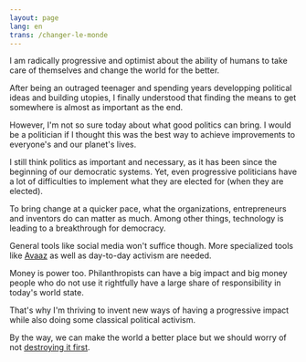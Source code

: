 ```yaml
---
layout: page
lang: en
trans: /changer-le-monde
---
```


I am radically progressive and optimist about the ability
of humans to take care of themselves and change the world
for the better.

After being an outraged teenager and spending years developping
political ideas and building utopies, I finally understood that
finding the means to get somewhere is almost as important as the end.

However, I'm not so sure today about what good politics can
bring. I would be a politician if I thought this was the best
way to achieve improvements to everyone's and our planet's lives.

I still think politics as important and necessary, as it has been
since the beginning of our democratic systems.
Yet, even progressive politicians have a lot of difficulties
to implement what they are elected for (when they are elected).

To bring change at a quicker pace, what the organizations,
entrepreneurs and inventors do can matter as much.
Among other things, technology is leading to a breakthrough for
democracy.

General tools like social media won't suffice though.
More specialized tools like [Avaaz](https://www.avaaz.org)
as well as day-to-day
activism are needed.

Money is power too. Philanthropists can have a big impact
and big money people who do not use it rightfully
have a large share of responsibility in today's world state.

That's why I'm thriving to invent new ways of having a progressive
impact while also doing some classical political activism.

By the way, we can make the world a better place but we should
worry of not
[destroying it first](http://en.wikipedia.org/wiki/Global_warming).